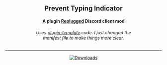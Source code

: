 <div align="center">
	<br>
  <h2>Prevent Typing Indicator</h2>
  <h4>A plugin <a href="https://replugged.dev/" target="_blank">Replugged</a> Discord client mod</h4>
  <h6>
    Uses <a href="https://github.com/replugged-org/plugin-template" target="_blank">plugin-template</a> code. I just changed the<br>
    manifest file to make things more clear.
  </h6>
  <hr>
	<a href="https://replugged.dev/install?identifier=JasperLorelai/prevent-typing-indicator&source=github" target="_blank">
    <img src="https://img.shields.io/badge/-Install%20in%20Replugged-blue?style=for-the-badge&logo=none" alt="Downloads">
  </a>
</div>
